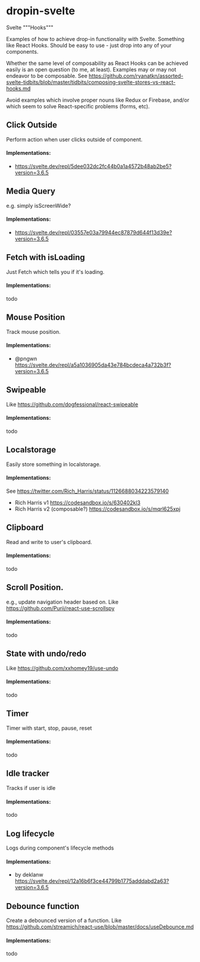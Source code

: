# dropin-svelte
Svelte """Hooks"""

Examples of how to achieve drop-in functionality with Svelte. Something like React Hooks. Should be easy to use - just drop into any of your components.

Whether the same level of composability as React Hooks can be achieved easily is an open question (to me, at least). Examples may or may not endeavor to be composable. See https://github.com/ryanatkn/assorted-svelte-tidbits/blob/master/tidbits/composing-svelte-stores-vs-react-hooks.md

Avoid examples which involve proper nouns like Redux or Firebase, and/or which seem to solve React-specific problems (forms, etc).

## Click Outside
Perform action when user clicks outside of component.

#### Implementations:
- https://svelte.dev/repl/5dee032dc2fc44b0a1a4572b48ab2be5?version=3.6.5

## Media Query
e.g. simply isScreenWide? 

#### Implementations:
- https://svelte.dev/repl/03557e03a79944ec87879d644f13d39e?version=3.6.5

## Fetch with isLoading
Just Fetch which tells you if it's loading.

#### Implementations:
todo

## Mouse Position
Track mouse position.

#### Implementations:
- @pngwn https://svelte.dev/repl/a5a1036905da43e784bcdeca4a732b3f?version=3.6.5

## Swipeable
Like https://github.com/dogfessional/react-swipeable

#### Implementations:
todo

## Localstorage
Easily store something in localstorage.

#### Implementations:
See https://twitter.com/Rich_Harris/status/1126688034223579140
- Rich Harris v1 https://codesandbox.io/s/630402kl3
- Rich Harris v2 (composable?) https://codesandbox.io/s/mqrl625xpj

## Clipboard
Read and write to user's clipboard.

#### Implementations:
todo

## Scroll Position.
e.g., update navigation header based on. Like https://github.com/Purii/react-use-scrollspy

#### Implementations:
todo

## State with undo/redo
Like https://github.com/xxhomey19/use-undo

#### Implementations:
todo

## Timer
Timer with start, stop, pause, reset

#### Implementations:
todo

## Idle tracker 
Tracks if user is idle

#### Implementations:
todo

## Log lifecycle 
Logs during component's lifecycle methods

#### Implementations:
- by deklanw https://svelte.dev/repl/12a16b6f3ce44799b1775adddabd2a63?version=3.6.5

## Debounce function
Create a debounced version of a function. Like https://github.com/streamich/react-use/blob/master/docs/useDebounce.md

#### Implementations:
todo
